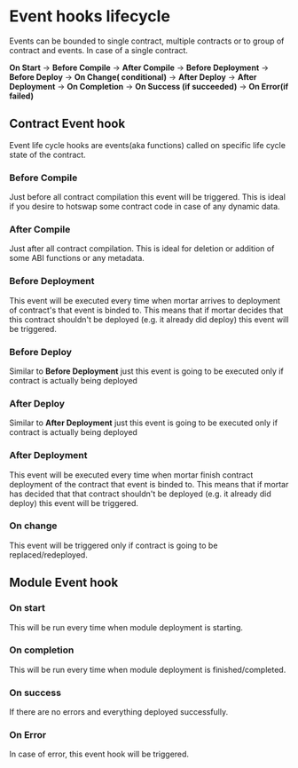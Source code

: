 # Event hooks lifecycle

Events can be bounded to single contract, multiple contracts or to group of contract and events. In case of a single
contract.

**On Start** -> **Before Compile** -> **After Compile** -> **Before Deployment** -> **Before Deploy** -> **On Change(
conditional)** -> **After Deploy** -> **After Deployment** -> **On Completion** -> **On Success (if succeeded)** -> **On
Error(if failed)**

## Contract Event hook

Event life cycle hooks are events(aka functions) called on specific life cycle state of the contract.

### Before Compile

Just before all contract compilation this event will be triggered. This is ideal if you desire to hotswap some contract
code in case of any dynamic data.

### After Compile

Just after all contract compilation. This is ideal for deletion or addition of some ABI functions or any metadata.

### Before Deployment

This event will be executed every time when mortar arrives to deployment of contract's that event is binded to. This
means that if mortar decides that this contract shouldn't be deployed (e.g. it already did deploy) this event will be
triggered.

### Before Deploy

Similar to <b>Before Deployment</b> just this event is going to be executed only if contract is actually being deployed

### After Deploy

Similar to <b>After Deployment</b> just this event is going to be executed only if contract is actually being deployed

### After Deployment

This event will be executed every time when mortar finish contract deployment of the contract that event is binded to.
This means that if mortar has decided that that contract shouldn't be deployed (e.g. it already did deploy) this event
will be triggered.

### On change

This event will be triggered only if contract is going to be replaced/redeployed.

## Module Event hook

### On start

This will be run every time when module deployment is starting.

### On completion

This will be run every time when module deployment is finished/completed.

### On success

If there are no errors and everything deployed successfully.

### On Error

In case of error, this event hook will be triggered.
